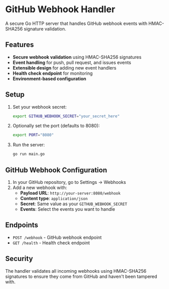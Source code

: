 # GitHub Webhook Handler

A secure Go HTTP server that handles GitHub webhook events with HMAC-SHA256 signature validation.

## Features

- **Secure webhook validation** using HMAC-SHA256 signatures
- **Event handling** for push, pull request, and issues events
- **Extensible design** for adding new event handlers
- **Health check endpoint** for monitoring
- **Environment-based configuration**

## Setup

1. Set your webhook secret:
   ```bash
   export GITHUB_WEBHOOK_SECRET="your_secret_here"
   ```

2. Optionally set the port (defaults to 8080):
   ```bash
   export PORT="8080"
   ```

3. Run the server:
   ```bash
   go run main.go
   ```

## GitHub Webhook Configuration

1. In your GitHub repository, go to Settings → Webhooks
2. Add a new webhook with:
   - **Payload URL**: `http://your-server:8080/webhook`
   - **Content type**: `application/json`
   - **Secret**: Same value as your `GITHUB_WEBHOOK_SECRET`
   - **Events**: Select the events you want to handle

## Endpoints

- `POST /webhook` - GitHub webhook endpoint
- `GET /health` - Health check endpoint

## Security

The handler validates all incoming webhooks using HMAC-SHA256 signatures to ensure they come from GitHub and haven't been tampered with.